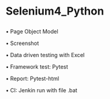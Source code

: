 # Selenium4_Python</p>
<p>•	Page Object Model</p>
<p>•	Screenshot</p>
<p>•	Data driven testing with Excel</p>
<p>•	Framework test: Pytest</p>
<p>•	Report:  Pytest-html</p>
<p>•	CI: Jenkin run with file .bat</p>

